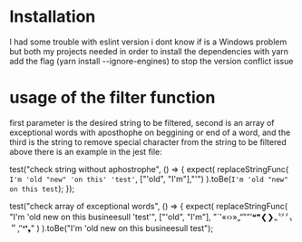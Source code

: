 # Installation
I had some trouble with eslint version i dont know if is a Windows problem but both my projects needed in order to install the dependencies with yarn add the flag (yarn install --ignore-engines) to stop the version conflict issue


# usage of the filter function

first parameter is the desired string to be filtered, second is an array of exceptional words with aposthophe on beggining
 or end of a word, and the third is the string to remove special character from the string to be filtered
above there is an example in the jest file: 

test("check string without aphostrophe", () => {
  expect(
    replaceStringFunc(
      `I'm 'old "new" 'on this' 'test'`,
      ["'old", "I'm"],"'")
  ).toBe(`I'm 'old "new" on this test`);
});

test("check array of exceptional words", () => {
  expect(
    replaceStringFunc(
      "I'm 'old new on this busineesull 'test'",
      ["'old", "I'm"],
      "`'«‹›»„“‟”’❝❞❮❯⹂〝〞〞〟＂‚‘‛❛❜❟"
    )
  ).toBe("I'm 'old new on this busineesull test");
